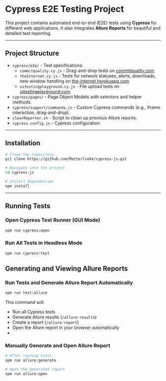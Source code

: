 # Cypress E2E Testing Project

This project contains automated end-to-end (E2E) tests using **Cypress** for different web applications.
It also integrates **Allure Reports** for beautiful and detailed test reporting.

---
## Project Structure

- `cypress/e2e/` - Test specifications:
    - `commitquality.cy.js` - Drag-and-drop tests on [commitquality.com](https://commitquality.com)
    - `theInternet.cy.js` - Tests for network statuses, alerts, downloads, new window handling on [the-internet.herokuapp.com](https://the-internet.herokuapp.com)
    - `uitestingplayground.cy.js` - File upload tests on [uitestingplayground.com](http://uitestingplayground.com)
- `cypress/pages/` - Page Object Models with selectors and helper methods.
- `cypress/support/commands.js` - Custom Cypress commands (e.g., iframe interaction, drag-and-drop).
- `clearReporter.sh` - Script to clean up previous Allure reports.
- `cypress.config.js` - Cypress configuration.

---

## Installation

```bash
# Clone the repository
git clone https://github.com/Matterlinkk/cypress-js.git
```

```bash
# Navigate into the project
cd cypress-js
```

```bash
# Install dependencies
npm install
```

---

## Running Tests

### Open Cypress Test Runner (GUI Mode)

```bash
npm run cypress:open

```
### Run All Tests in Headless Mode

```bash
npm run cypress:test
```

## Generating and Viewing Allure Reports
### Run Tests and Generate Allure Report Automatically

```bash
npm run test:allure
```

This command will:
- Run all Cypress tests
- Generate Allure results (```/allure-results```)
- Create a report (```/allure-report```)
- Open the Allure report in your browser automatically
- 
### Manually Generate and Open Allure Report

```bash
# After running tests
npm run allure:generate

# Open the generated report
npm run allure:open
```